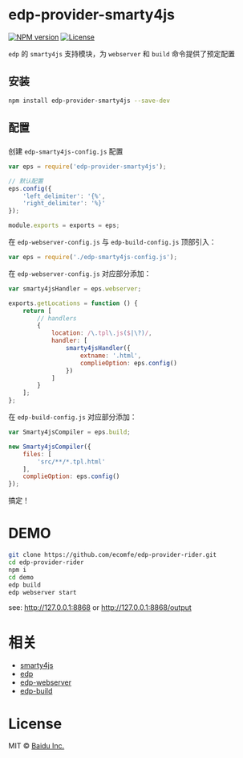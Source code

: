 edp-provider-smarty4js
===

[![NPM version](https://img.shields.io/npm/v/edp-provider-smarty4js.svg?style=flat-square)](https://npmjs.org/package/edp-provider-smarty4js) 
[![License](https://img.shields.io/npm/l/edp-provider-smarty4js.svg?style=flat-square)](./LICENSE) 

`edp` 的 `smarty4js` 支持模块，为 `webserver` 和 `build` 命令提供了预定配置

## 安装

```bash
npm install edp-provider-smarty4js --save-dev
```

## 配置

### 

创建 `edp-smarty4js-config.js` 配置

```javascript
var eps = require('edp-provider-smarty4js');

// 默认配置
eps.config({
    'left_delimiter': '{%',
    'right_delimiter': '%}'
});

module.exports = exports = eps;
```

在 `edp-webserver-config.js` 与 `edp-build-config.js` 顶部引入：

```javascript
var eps = require('./edp-smarty4js-config.js');
```

在 `edp-webserver-config.js` 对应部分添加：

```javascript
var smarty4jsHandler = eps.webserver;

exports.getLocations = function () {
    return [
        // handlers
        {
            location: /\.tpl\.js($|\?)/,
            handler: [
                smarty4jsHandler({
                    extname: '.html',
                    complieOption: eps.config()
                })
            ]
        }    
    ];
};


```

在 `edp-build-config.js` 对应部分添加：

```javascript
var Smarty4jsCompiler = eps.build;

new Smarty4jsCompiler({
    files: [
        'src/**/*.tpl.html'
    ],
    complieOption: eps.config()
});
```

搞定！

DEMO
==

```sh
git clone https://github.com/ecomfe/edp-provider-rider.git
cd edp-provider-rider
npm i 
cd demo
edp build
edp webserver start
```
see: <http://127.0.0.1:8868> or <http://127.0.0.1:8868/output>

相关
==

 * [smarty4js](https://github.com/ecomfe/smarty4js)
 * [edp](https://github.com/ecomfe/edp)
 * [edp-webserver](https://github.com/ecomfe/edp-webserver)
 * [edp-build](https://github.com/ecomfe/edp-build)

License
==

MIT &copy; [Baidu Inc.](./LICENSE)
